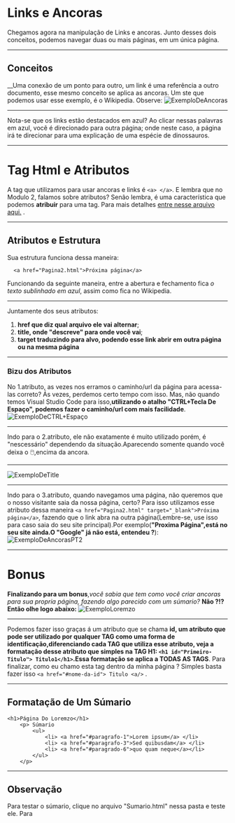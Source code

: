 # Links e Ancoras
Chegamos agora na manipulação de Links e ancoras. Junto desses dois conceitos, podemos navegar duas ou mais páginas, em um única página.
***
## Conceitos 
__Uma conexão de um ponto para outro, um link é uma referência a outro documento, esse mesmo conceito se aplica as ancoras.
Um ste que podemos usar esse exemplo, é o Wikipedia. Observe:
![ExemploDeAncoras](https://github.com/Karlos-Eduardo-Mrqs/Trabalhos_Operacionais/assets/172524894/06ad7f4a-0be0-42e9-9630-353355451419)
***
Nota-se que os links estão destacados em azul? Ao clicar nessas palavras em azul, você é direcionado para outra página; onde neste caso, a página irá te direcionar para uma explicação de uma espécie de dinossauros.
***
# Tag Html e Atributos
A tag que utilizamos para usar ancoras e links é ``<a> </a>``. E lembra que no Modulo 2, falamos sobre atributos? Senão lembra, é uma característica que podemos **atribuir** para uma tag. Para mais detalhes [entre nesse arquivo aqui.](https://github.com/Karlos-Eduardo-Mrqs/Construcao-Html-Css-Javascript/blob/main/Constru%C3%A7%C3%A3o-Html/Modulo%20-%202(Manipula%C3%A7ao%20De%20Textos)/Cita%C3%A7%C3%A3oDeEndere%C3%A7osEasListas-N%C3%BAmero_06/Cita%C3%A7%C3%A3oDeEndere%C3%A7osEasListas.md) . 
***
## Atributos e Estrutura
Sua estrutura funciona dessa maneira:
```
  <a href="Pagina2.html">Próxima página</a>
```
Funcionando da seguinte maneira, entre a abertura e fechamento fica *o texto sublinhado em azul*, assim como fica no Wikipedia. 
***
Juntamente dos seus atributos:
1. **href que diz qual arquivo ele vai alternar**;
2. **title, onde "descreve" para onde você vai**;
3. **target traduzindo para alvo, podendo esse link abrir em outra página ou na mesma página**
***
### Bizu dos Atributos
No 1.atributo, as vezes nos erramos o caminho/url da página para acessa-las correto? Ás vezes, perdemos certo tempo com isso. Mas, não quando temos Visual Studio Code para isso,**utilizando o atalho "CTRL+Tecla De Espaço", podemos fazer o caminho/url com mais facilidade**. 
![ExemploDeCTRL+Espaço](https://github.com/Karlos-Eduardo-Mrqs/Trabalhos_Operacionais/assets/172524894/bc2abd64-6a4a-4326-829a-6dc5b34c3eff)

***
Indo para o 2.atributo, ele não exatamente é muito utilizado porém, é "nescessário" dependendo da situação.Aparecendo somente quando você deixa o 🖱️,encima da ancora.
***
![ExemploDeTitle](https://github.com/Karlos-Eduardo-Mrqs/Trabalhos_Operacionais/assets/172524894/41c7af92-a62f-4b81-aabe-eeaed2d705c1)
***
Indo para o 3.atributo, quando navegamos uma página, não queremos que o nosso visitante saia da nossa página, certo? Para isso utilizamos esse atributo dessa maneira `` <a href="Pagina2.html" target="_blank">Próxima página</a> ``, fazendo que o link abra na outra página(Lembre-se, use isso para caso saia do seu site principal).Por exemplo(**"Proxima Página",está no seu site ainda.O "Google" já não está, entendeu ?**):
![ExemploDeAncorasPT2](https://github.com/Karlos-Eduardo-Mrqs/Trabalhos_Operacionais/assets/172524894/7dca0a40-b29c-4eea-b2a6-08e76f8160d8)
***
# Bonus
**Finalizando para um bonus**,*você sabia que tem como você criar ancoras para sua propria página, fazendo algo parecido com um súmario?* **Não ?!? Então olhe logo abaixo:**
![ExemploLoremzo](https://github.com/Karlos-Eduardo-Mrqs/Trabalhos_Operacionais/assets/172524894/3d8b7ba3-d011-43cf-a068-ccae8ce41860)
***
Podemos fazer isso graças á um atributo que se chama **id, um atributo que pode ser utilizado por qualquer TAG como uma forma de identificação,diferenciando cada TAG que utiliza esse atributo, veja a formatação desse atributo que simples na TAG H1: `<h1 id="Primeiro-Titulo"> Titulo1</h1>`.Essa formatação se aplica a TODAS AS TAGS**.
Para finalizar, como eu chamo esta tag dentro da minha página ? Simples basta fazer isso `` <a href="#nome-da-id"> Titulo <a/> `` .
***
## Formatação de Um Súmario
```
<h1>Página Do Loremzo</h1>
    <p> Súmario 
        <ul>
            <li> <a href="#paragrafo-1">Lorem ipsum</a> </li>
            <li> <a href="#paragrafo-3">Sed quibusdam</a> </li>
            <li> <a href="#paragrado-6">quo quam neque</a></li>
        </ul>
    </p>
```
***
## Observação 
Para testar o súmario, clique no arquivo "Sumario.html" nessa pasta e teste ele. 
Para
